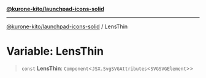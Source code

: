 [**@kurone-kito/launchpad-icons-solid**](../README.md)

***

[@kurone-kito/launchpad-icons-solid](../globals.md) / LensThin

# Variable: LensThin

> `const` **LensThin**: `Component`\<`JSX.SvgSVGAttributes`\<`SVGSVGElement`\>\>
